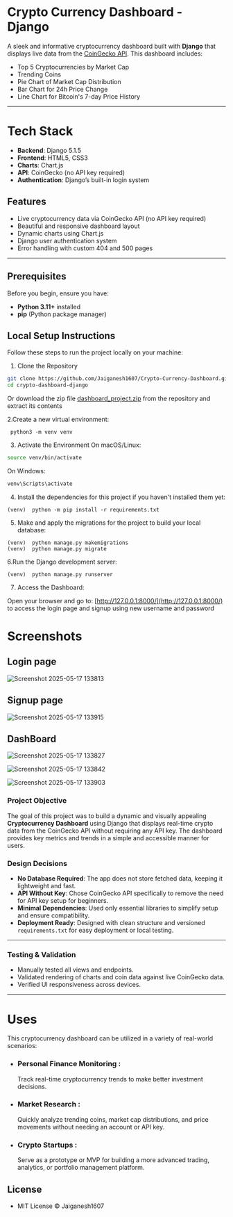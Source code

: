 # Crypto Currency Dashboard - Django

A sleek and informative cryptocurrency dashboard built with **Django** that displays live data from the [CoinGecko API](https://www.coingecko.com/). This dashboard includes:

- Top 5 Cryptocurrencies by Market Cap  
- Trending Coins  
- Pie Chart of Market Cap Distribution  
- Bar Chart for 24h Price Change  
- Line Chart for Bitcoin's 7-day Price History

---
# Tech Stack
- **Backend**: Django 5.1.5
- **Frontend**: HTML5, CSS3
- **Charts**: Chart.js
- **API**: CoinGecko (no API key required)
- **Authentication**: Django’s built-in login system

##  Features

- Live cryptocurrency data via CoinGecko API (no API key required)
- Beautiful and responsive dashboard layout
- Dynamic charts using Chart.js
- Django user authentication system
- Error handling with custom 404 and 500 pages

---
## Prerequisites

Before you begin, ensure you have:

- **Python 3.11+** installed  
- **pip** (Python package manager)

## Local Setup Instructions
Follow these steps to run the project locally on your machine:

1. Clone the Repository

```bash
git clone https://github.com/Jaiganesh1607/Crypto-Currency-Dashboard.git
cd crypto-dashboard-django
```
Or download the zip file [dashboard_project.zip](https://github.com/Jaiganesh1607/Crypto-Currency-Dashboard/blob/main/dashboard_project.zip) from the repository and extract its contents 

2.Create a new virtual environment:

```command prompt
 python3 -m venv venv
```

3. Activate the Environment
On macOS/Linux:

```bash
source venv/bin/activate
```
On Windows:

```bash
venv\Scripts\activate
```

4. Install the dependencies for this project if you haven't installed them yet:

```command prompt
(venv)  python -m pip install -r requirements.txt
```

5. Make and apply the migrations for the project to build your local database:

```command prompt
(venv)  python manage.py makemigrations
(venv)  python manage.py migrate
```

6.Run the Django development server:

```command prompt
(venv)  python manage.py runserver
```
7. Access the Dashboard:

Open your browser and go to: [http://127.0.0.1:8000/](http://127.0.0.1:8000/) to access the login page and signup using new username and password


# Screenshots

## Login page
![Screenshot 2025-05-17 133813](https://github.com/user-attachments/assets/f74f5d90-9154-4116-8ae6-a835ddf1838a)

## Signup page
![Screenshot 2025-05-17 133915](https://github.com/user-attachments/assets/cb90d1f9-bb14-4ea1-bc25-bfe6fb42c2b4)

## DashBoard
![Screenshot 2025-05-17 133827](https://github.com/user-attachments/assets/32de90cb-ced7-43fc-925e-489af70d2b20)

![Screenshot 2025-05-17 133842](https://github.com/user-attachments/assets/0d3f8437-e210-4589-94fc-57b2565bb5e0)

![Screenshot 2025-05-17 133903](https://github.com/user-attachments/assets/8f37f086-8974-4f72-9da3-b1fc44339f0a)

### Project Objective
The goal of this project was to build a dynamic and visually appealing **Cryptocurrency Dashboard** using Django that displays real-time crypto data from the CoinGecko API without requiring any API key. The dashboard provides key metrics and trends in a simple and accessible manner for users.


###  Design Decisions

- **No Database Required**: The app does not store fetched data, keeping it lightweight and fast.
- **API Without Key**: Chose CoinGecko API specifically to remove the need for API key setup for beginners.
- **Minimal Dependencies**: Used only essential libraries to simplify setup and ensure compatibility.
- **Deployment Ready**: Designed with clean structure and versioned `requirements.txt` for easy deployment or local testing.

---

###  Testing & Validation
- Manually tested all views and endpoints.
- Validated rendering of charts and coin data against live CoinGecko data.
- Verified UI responsiveness across devices.

---
# Uses
This cryptocurrency dashboard can be utilized in a variety of real-world scenarios:

- ### Personal Finance Monitoring :
  Track real-time cryptocurrency trends to make better investment decisions.

- ### Market Research :
  Quickly analyze trending coins, market cap distributions, and price movements without needing an account or API key.

- ### Crypto Startups :
  Serve as a prototype or MVP for building a more advanced trading, analytics, or portfolio management platform.

## License

- MIT License ©  Jaiganesh1607

